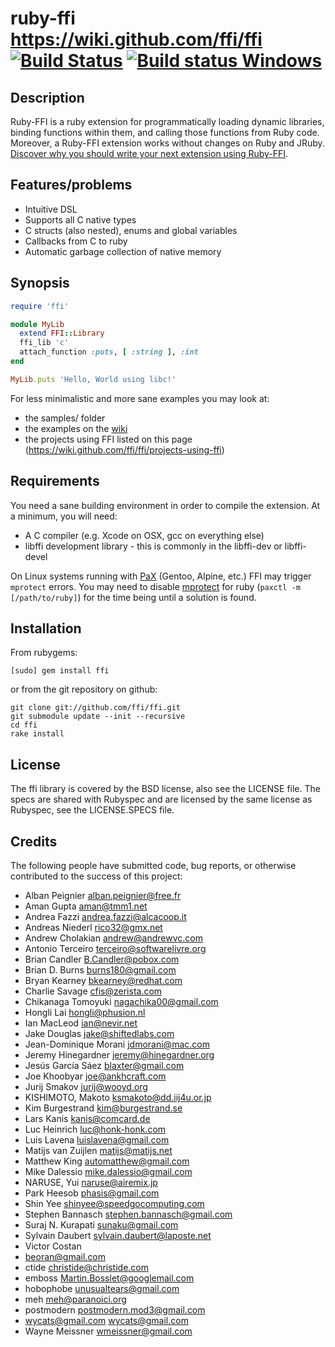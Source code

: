 # ruby-ffi https://wiki.github.com/ffi/ffi [![Build Status](https://travis-ci.org/ffi/ffi.png?branch=master)](https://travis-ci.org/ffi/ffi) [![Build status Windows](https://ci.appveyor.com/api/projects/status/r8wxn1sd4s794gg1/branch/master?svg=true)](https://ci.appveyor.com/project/larskanis/ffi-aofqa/branch/master)

## Description

Ruby-FFI is a ruby extension for programmatically loading dynamic
libraries, binding functions within them, and calling those functions
from Ruby code. Moreover, a Ruby-FFI extension works without changes
on Ruby and JRuby. [Discover why you should write your next extension
using Ruby-FFI](https://wiki.github.com/ffi/ffi/why-use-ffi).

## Features/problems

- Intuitive DSL
- Supports all C native types
- C structs (also nested), enums and global variables
- Callbacks from C to ruby
- Automatic garbage collection of native memory

## Synopsis

```ruby
require 'ffi'

module MyLib
  extend FFI::Library
  ffi_lib 'c'
  attach_function :puts, [ :string ], :int
end

MyLib.puts 'Hello, World using libc!'
```

For less minimalistic and more sane examples you may look at:

- the samples/ folder
- the examples on the [wiki](https://wiki.github.com/ffi/ffi)
- the projects using FFI listed on this page (https://wiki.github.com/ffi/ffi/projects-using-ffi)

## Requirements

You need a sane building environment in order to compile the extension.
At a minimum, you will need:

- A C compiler (e.g. Xcode on OSX, gcc on everything else)
- libffi development library - this is commonly in the libffi-dev or libffi-devel

On Linux systems running with [PaX](https://en.wikipedia.org/wiki/PaX) (Gentoo, Alpine, etc.) FFI may trigger `mprotect` errors. You may need to disable [mprotect](https://en.wikibooks.org/wiki/Grsecurity/Appendix/Grsecurity_and_PaX_Configuration_Options#Restrict_mprotect.28.29) for ruby (`paxctl -m [/path/to/ruby]`) for the time being until a solution is found.

## Installation

From rubygems:

    [sudo] gem install ffi

or from the git repository on github:

    git clone git://github.com/ffi/ffi.git
    git submodule update --init --recursive
    cd ffi
    rake install

## License

The ffi library is covered by the BSD license, also see the LICENSE file.
The specs are shared with Rubyspec and are licensed by the same license
as Rubyspec, see the LICENSE.SPECS file.

## Credits

The following people have submitted code, bug reports, or otherwise contributed to the success of this project:

- Alban Peignier <alban.peignier@free.fr>
- Aman Gupta <aman@tmm1.net>
- Andrea Fazzi <andrea.fazzi@alcacoop.it>
- Andreas Niederl <rico32@gmx.net>
- Andrew Cholakian <andrew@andrewvc.com>
- Antonio Terceiro <terceiro@softwarelivre.org>
- Brian Candler <B.Candler@pobox.com>
- Brian D. Burns <burns180@gmail.com>
- Bryan Kearney <bkearney@redhat.com>
- Charlie Savage <cfis@zerista.com>
- Chikanaga Tomoyuki <nagachika00@gmail.com>
- Hongli Lai <hongli@phusion.nl>
- Ian MacLeod <ian@nevir.net>
- Jake Douglas <jake@shiftedlabs.com>
- Jean-Dominique Morani <jdmorani@mac.com>
- Jeremy Hinegardner <jeremy@hinegardner.org>
- Jesús García Sáez <blaxter@gmail.com>
- Joe Khoobyar <joe@ankhcraft.com>
- Jurij Smakov <jurij@wooyd.org>
- KISHIMOTO, Makoto <ksmakoto@dd.iij4u.or.jp>
- Kim Burgestrand <kim@burgestrand.se>
- Lars Kanis <kanis@comcard.de>
- Luc Heinrich <luc@honk-honk.com>
- Luis Lavena <luislavena@gmail.com>
- Matijs van Zuijlen <matijs@matijs.net>
- Matthew King <automatthew@gmail.com>
- Mike Dalessio <mike.dalessio@gmail.com>
- NARUSE, Yui <naruse@airemix.jp>
- Park Heesob <phasis@gmail.com>
- Shin Yee <shinyee@speedgocomputing.com>
- Stephen Bannasch <stephen.bannasch@gmail.com>
- Suraj N. Kurapati <sunaku@gmail.com>
- Sylvain Daubert <sylvain.daubert@laposte.net>
- Victor Costan
- beoran@gmail.com
- ctide <christide@christide.com>
- emboss <Martin.Bosslet@googlemail.com>
- hobophobe <unusualtears@gmail.com>
- meh <meh@paranoici.org>
- postmodern <postmodern.mod3@gmail.com>
- wycats@gmail.com <wycats@gmail.com>
- Wayne Meissner <wmeissner@gmail.com>
